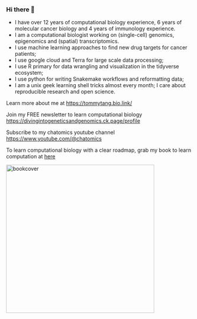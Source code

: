 ### Hi there 👋

* I have over 12 years of computational biology experience, 6 years of molecular cancer biology and 4 years of immunology experience. 
* I am a computational biologist working on (single-cell) genomics, epigenomics and (spatial) transcriptomics. 
* I use machine learning approaches to find new drug targets for cancer patients;
* I use google cloud and Terra for large scale data processing;
* I use R primary for data wrangling and visualization in the tidyverse ecosystem; 
* I use python for writing Snakemake workflows and reformatting data; 
* I am a unix geek learning shell tricks almost every month; I care about reproducible research and open science.

Learn more about me at https://tommytang.bio.link/

Join my FREE newsletter to learn computational biology https://divingintogeneticsandgenomics.ck.page/profile

Subscribe to my chatomics youtube channel https://www.youtube.com/@chatomics

To learn computational biology with a clear roadmap, grab my book to learn computation at [here](
https://divingintogeneticsandgenomics.ck.page/products/cell-line-to-command-line)

<img width="400" alt="bookcover" src="https://user-images.githubusercontent.com/4106146/210075928-81073650-fc04-4f88-bce2-eb3c008c894c.png">
